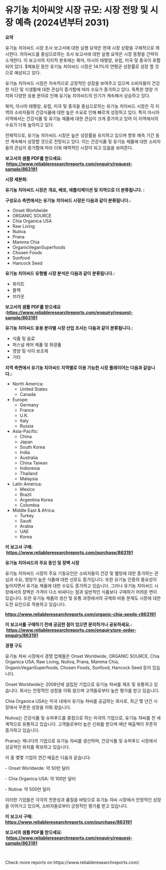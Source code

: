<p><h1>유기농 치아씨앗 시장 규모: 시장 전망 및 시장 예측 (2024년부터 2031)</h1></p><p><strong>요약</strong></p>
<p><p>유기농 치아씨드 시장 조사 보고서에 대한 실행 요약은 현재 시장 상황을 구체적으로 제시한다. 치아씨드를 중심으로하는 조사 보고서에 대한 실행 요약은 시장 동향을 간략히 소개한다. 이 보고서의 지리적 분포에는 북미, 아시아 태평양, 유럽, 미국 및 중국이 포함되어 있다. $제표된 동안 유기농 치아씨드 시장은 14.1%의 연평균 성장률로 성장 할 것으로 예상되고 있다.</p><p>유기농 치아씨드 시장은 지속적으로 긍정적인 성장을 보여주고 있으며 소비자들이 건강한 식단 및 식생활에 대한 관심이 증가함에 따라 수요가 증가하고 있다. 독특한 영양 가치와 다양한 응용 분야로 인해 유기농 치아씨드의 인기가 계속해서 상승하고 있다.</p><p>북미, 아시아 태평양, 유럽, 미국 및 중국을 중심으로하는 유기농 치아씨드 시장은 각 지역의 소비자들의 건강식품에 대한 높은 수요로 인해 빠르게 성장하고 있다. 특히 아시아 지역에서는 건강식품 및 유기농 제품에 대한 관심이 크게 증가하고 있어 이 지역에서의 수요가 더욱 높아지고 있다.</p><p>전체적으로, 유기농 치아씨드 시장은 높은 성장률을 유지하고 있으며 향후 예측 기간 동안 계속해서 성장할 것으로 전망되고 있다. 이는 건강식품 및 유기농 제품에 대한 소비자들의 관심이 증가함에 따라 더욱 매력적인 시장이 되고 있음을 보여준다.</p></p>
<p><strong>보고서의 샘플 PDF를 받으세요: &nbsp;<a href="https://www.reliableresearchreports.com/enquiry/request-sample/863191">https://www.reliableresearchreports.com/enquiry/request-sample/863191</a></strong></p>
<p><strong>시장 세분화:</strong></p>
<p><strong> 유기농 치아씨드 시장은 개요, 배포, 애플리케이션 및 지역으로 더 분류됩니다. :</strong></p>
<p><strong>구성요소 측면에서는 유기농 치아씨드 시장은 다음과 같이 분류됩니다.:</strong></p>
<p><ul><li>Onset Worldwide</li><li>ORGANIC SOURCE</li><li>Chia Organica USA</li><li>Raw Living</li><li>Nutiva</li><li>Prana</li><li>Mamma Chia</li><li>OrganicVeganSuperfoods</li><li>Chosen Foods</li><li>Sunfood</li><li>Hancock Seed</li></ul></p>
<p><strong> 유기농 치아씨드 유형별 시장 분석은 다음과 같이 분류됩니다.:</strong></p>
<p><ul><li>화이트</li><li>블랙</li><li>브라운</li></ul></p>
<p><strong>보고서의 샘플 PDF를 받으세요 :<a href="https://www.reliableresearchreports.com/enquiry/request-sample/863191">https://www.reliableresearchreports.com/enquiry/request-sample/863191</a></strong></p>
<p><strong> 유기농 치아씨드 응용 분야별 시장 산업 조사는 다음과 같이 분류됩니다.:</strong></p>
<p><ul><li>식품 및 음료</li><li>퍼스널 케어 제품 및 화장품</li><li>영양 및 식이 보조제</li><li>기타</li></ul></p>
<p><strong>지역 측면에서 유기농 치아씨드 지역별로 이용 가능한 시장 플레이어는 다음과 같습니다.:</strong></p>
<p><ul>
    <li>
        North America:
        <ul>
            <li>United States</li>
            <li>Canada</li>
        </ul>
    </li>
    <li>
        Europe:
        <ul>
            <li>Germany</li>
            <li>France</li>
            <li>U.K.</li>
            <li>Italy</li>
            <li>Russia</li>
        </ul>
    </li>
    <li>
        Asia-Pacific:
        <ul>
            <li>China</li>
            <li>Japan</li>
            <li>South Korea</li>
            <li>India</li>
            <li>Australia</li>
            <li>China Taiwan</li>
            <li>Indonesia</li>
            <li>Thailand</li>
            <li>Malaysia</li>
        </ul>
    </li>
    <li>
        Latin America:
        <ul>
            <li>Mexico</li>
            <li>Brazil</li>
            <li>Argentina Korea</li>
            <li>Colombia</li>
        </ul>
    </li>
    <li>
        Middle East & Africa:
        <ul>
            <li>Turkey</li>
            <li>Saudi</li>
            <li>Arabia</li>
            <li>UAE</li>
            <li>Korea</li>
        </ul>
    </li>
    </ul></p>
<p><strong>이 보고서 구매: &nbsp;<a href="https://www.reliableresearchreports.com/purchase/863191">https://www.reliableresearchreports.com/purchase/863191</a></strong></p>
<p><strong>유기농 치아씨드의 주요 동인 및 장벽 시장</strong></p>
<p><p>유기농 치아씨드 시장의 주요 기동요인은 소비자들의 건강 및 웰빙에 대한 증가하는 관심과 수요, 영양가 높은 식품에 대한 선호도 증가입니다. 또한 유기농 인증의 중요성이 높아지면서 유기농 제품에 대한 수요도 증가하고 있습니다. 그러나 유기농 치아씨드 시장에서의 장벽은 가격이 다소 비싸다는 점과 일반적인 식품보다 구매하기 어려운 면이 있습니다. 또한 유기농 제품의 생산 및 유통 과정에서의 규제와 비용 문제도 시장에 대한 도전 요인으로 작용하고 있습니다.</p></p>
<p><strong><a href="https://www.reliableresearchreports.com/organic-chia-seeds-r863191">https://www.reliableresearchreports.com/organic-chia-seeds-r863191</a></strong></p>
<p><strong>이 보고서를 구매하기 전에 궁금한 점이 있으면 문의하거나 공유하세요.: &nbsp;<a href="https://www.reliableresearchreports.com/enquiry/pre-order-enquiry/863191">https://www.reliableresearchreports.com/enquiry/pre-order-enquiry/863191</a></strong></p>
<p><strong>경쟁 구도</strong></p>
<p><p>유기농 챠씨 시장에서 경쟁 업체들은 Onset Worldwide, ORGANIC SOURCE, Chia Organica USA, Raw Living, Nutiva, Prana, Mamma Chia, OrganicVeganSuperfoods, Chosen Foods, Sunfood, Hancock Seed 등이 있습니다.</p><p>Onset Worldwide는 2008년에 설립된 기업으로 유기농 챠씨를 제조 및 유통하고 있습니다. 회사는 안정적인 성장을 이뤄 왔으며 고객들로부터 높은 평가를 받고 있습니다.</p><p>Chia Organica USA는 미국 내에서 유기농 챠씨를 공급하는 회사로, 최근 몇 년간 시장에서 꾸준한 성장을 이뤄 왔습니다.</p><p>Nutiva는 건강식품 및 슈퍼푸드를 중점으로 하는 미국의 기업으로, 유기농 챠씨를 전 세계적으로 유통하고 있습니다. 고객들로부터 높은 신뢰를 받으며 매년 매출액이 꾸준히 증가하고 있습니다.</p><p>Prana는 캐나다의 기업으로 유기농 챠씨를 생산하며, 건강식품 및 슈퍼푸드 시장에서 성공적인 위치를 확보하고 있습니다.</p><p>이 중 몇몇 기업의 연간 매출은 다음과 같습니다:</p><p>- Onset Worldwide: 약 50만 달러</p><p>- Chia Organica USA: 약 100만 달러</p><p>- Nutiva: 약 500만 달러</p><p>이러한 기업들은 각각의 전문성과 품질을 바탕으로 유기농 챠씨 시장에서 안정적인 성장을 이어가고 있으며, 소비자들로부터 긍정적인 평가를 받고 있습니다.</p></p>
<p><strong>이 보고서 구매: &nbsp; <a href="https://www.reliableresearchreports.com/purchase/863191">https://www.reliableresearchreports.com/purchase/863191</a></strong></p>
<p><strong>보고서의 샘플 PDF를 받으세요: &nbsp;<a href="https://www.reliableresearchreports.com/enquiry/request-sample/863191">https://www.reliableresearchreports.com/enquiry/request-sample/863191</a></strong><strong></strong></p>
<p>&nbsp;</p>
<p>Check more reports on https://www.reliableresearchreports.com/</p>